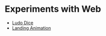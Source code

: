 # Experiments with Web

- [Ludo Dice](https://hidaytrahman.github.io/experiments/ludo-dice/)
- [Landing Animation](https://hidaytrahman.github.io/experiments/samsung-landing-animation/)
